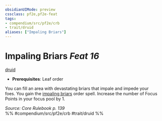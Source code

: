 ```yaml
---
obsidianUIMode: preview
cssclass: pf2e,pf2e-feat
tags:
- compendium/src/pf2e/crb
- trait/druid
aliases: ["Impaling Briars"]
---
```

# Impaling Briars  *Feat 16*  
[druid](/rules/traits/druid.md)  

- **Prerequisites**: Leaf order

You can fill an area with devastating briars that impale and impede your foes. You gain the [impaling briars](/compendium/spells/impaling-briars.md) order spell. Increase the number of Focus Points in your focus pool by 1.

*Source: Core Rulebook p. 139*  
%% #compendium/src/pf2e/crb #trait/druid %%